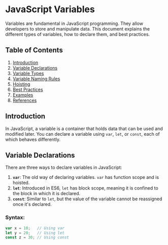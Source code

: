 # JavaScript Variables

Variables are fundamental in JavaScript programming. They allow developers to store and manipulate data. This document explains the different types of variables, how to declare them, and best practices.

## Table of Contents
1. [Introduction](#introduction)
2. [Variable Declarations](#variable-declarations)
3. [Variable Types](#variable-types)
4. [Variable Naming Rules](#variable-naming-rules)
5. [Hoisting](#hoisting)
6. [Best Practices](#best-practices)
7. [Examples](#examples)
8. [References](#references)

## Introduction
In JavaScript, a variable is a container that holds data that can be used and modified later. You can declare a variable using `var`, `let`, or `const`, each of which behaves differently.

## Variable Declarations

There are three ways to declare variables in JavaScript:
1. **`var`**: The old way of declaring variables. `var` has function scope and is hoisted.
2. **`let`**: Introduced in ES6, `let` has block scope, meaning it is confined to the block in which it is declared.
3. **`const`**: Similar to `let`, but the value of the variable cannot be reassigned once it's declared.

### Syntax:
```javascript
var x = 10;   // Using var
let y = 20;   // Using let
const z = 30; // Using const
